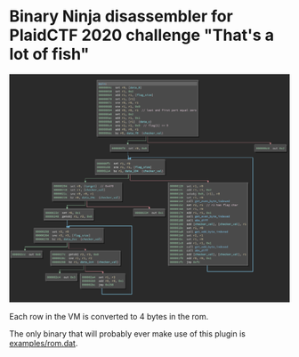 # Binary Ninja disassembler for PlaidCTF 2020 challenge "That's a lot of fish"

![demo](./demo.png)

Each row in the VM is converted to 4 bytes in the rom.

The only binary that will probably ever make use of this plugin is [examples/rom.dat](./examples/rom.dat).

